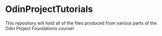 # OdinProjectTutorials
This repository will hold all of the files produced from various parts of the Odin Project Foundations course!
